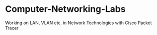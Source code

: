 # Computer-Networking-Labs
Working on LAN, VLAN etc. in Network Technologies with Cisco Packet Tracer
